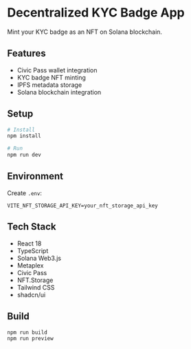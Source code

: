 # Decentralized KYC Badge App

Mint your KYC badge as an NFT on Solana blockchain.

## Features

- Civic Pass wallet integration
- KYC badge NFT minting
- IPFS metadata storage
- Solana blockchain integration

## Setup

```sh
# Install
npm install

# Run
npm run dev
```

## Environment

Create `.env`:
```env
VITE_NFT_STORAGE_API_KEY=your_nft_storage_api_key
```

## Tech Stack

- React 18
- TypeScript
- Solana Web3.js
- Metaplex
- Civic Pass
- NFT.Storage
- Tailwind CSS
- shadcn/ui

## Build

```sh
npm run build
npm run preview
```
